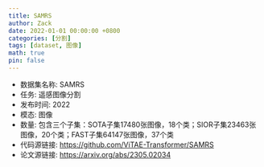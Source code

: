 ```yaml
---
title: SAMRS
author: Zack
date: 2022-01-01 00:00:00 +0800
categories: [分割]
tags: [dataset, 图像]
math: true
pin: false
---
```

- 数据集名称: SAMRS
- 任务: 遥感图像分割
- 发布时间: 2022
- 模态: 图像
- 数量: 包含三个子集：SOTA子集17480张图像，18个类；SIOR子集23463张图像，20个类；FAST子集64147张图像，37个类
- 代码源链接: https://github.com/ViTAE-Transformer/SAMRS
- 论文源链接: https://arxiv.org/abs/2305.02034
